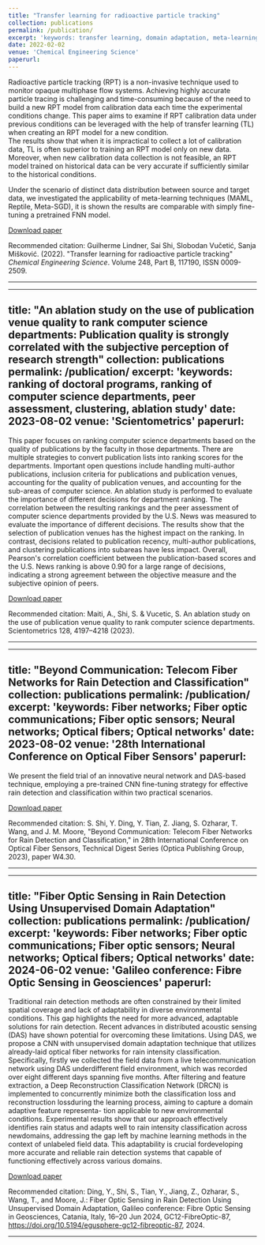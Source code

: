 ```yaml
---
title: "Transfer learning for radioactive particle tracking"
collection: publications
permalink: /publication/
excerpt: 'keywords: transfer learning, domain adaptation, meta-learning, few-shot learning'
date: 2022-02-02
venue: 'Chemical Engineering Science'
paperurl: 
---
```

Radioactive particle tracking (RPT) is a non-invasive technique used to monitor opaque multiphase flow systems. Achieving highly accurate particle tracing is challenging and time-consuming because of the need to build a new RPT model from calibration data each time the experimental conditions change. This paper aims to examine if RPT calibration data under previous conditions can be leveraged with the help of transfer learning (TL) when creating an RPT model for a new condition.  
The results show that when it is impractical to collect a lot of calibration data, TL is often superior to training an RPT model only on new data. Moreover, when new calibration data collection is not feasible, an RPT model trained on historical data can be very accurate if sufficiently similar to the historical conditions.

Under the scenario of distinct data distribution between source and target data, we investigated the applicability of meta-learning techniques (MAML, Reptile, Meta-SGD), it is shown the results are comparable with simply fine-tuning a pretrained FNN model. 

<a href="https://drive.google.com/file/d/1lul899hWwP47fghHDYFxJe6OvZcbzgXm/view?usp=sharing" target="_blank">Download paper</a>

Recommended citation: Guilherme Lindner, Sai Shi, Slobodan Vučetić, Sanja Mišković. (2022). "Transfer learning for radioactive particle tracking" <i>Chemical Engineering Science</i>. Volume 248, Part B, 117190, ISSN 0009-2509.

---

---
title: "An ablation study on the use of publication venue quality to rank computer science departments: Publication quality is strongly correlated with the subjective perception of research strength"
collection: publications
permalink: /publication/
excerpt: 'keywords: ranking of doctoral programs, ranking of computer science departments, peer assessment, clustering, ablation study'
date: 2023-08-02
venue: 'Scientometrics'
paperurl: 
---
This paper focuses on ranking computer science departments based on the quality of publications by the faculty in those departments. There are multiple strategies to convert publication lists into ranking scores for the departments. Important open questions include handling multi-author publications, inclusion criteria for publications and publication venues, accounting for the quality of publication venues, and accounting for the sub-areas of computer science. An ablation study is performed to evaluate the importance of different decisions for department ranking. The correlation between the resulting rankings and the peer assessment of computer science departments provided by the U.S. News was measured to evaluate the importance of different decisions. The results show that the selection of publication venues has the highest impact on the ranking. In contrast, decisions related to publication recency, multi-author publications, and clustering publications into subareas have less impact. Overall, Pearson's correlation coefficient between the publication-based scores and the U.S. News ranking is above 0.90 for a large range of decisions, indicating a strong agreement between the objective measure and the subjective opinion of peers.  

<a href="https://link.springer.com/article/10.1007/s11192-023-04733-2" target="_blank">Download paper</a>

Recommended citation: Maiti, A., Shi, S. & Vucetic, S. An ablation study on the use of publication venue quality to rank computer science departments. Scientometrics 128, 4197–4218 (2023).

---

---
title: "Beyond Communication: Telecom Fiber Networks for Rain Detection and Classification"
collection: publications
permalink: /publication/
excerpt: 'keywords: Fiber networks; Fiber optic communications; Fiber optic sensors; Neural networks; Optical fibers; Optical networks'
date: 2023-08-02
venue: '28th International Conference on Optical Fiber Sensors'
paperurl: 
---
We present the field trial of an innovative neural network and DAS-based technique, employing a pre-trained CNN fine-tuning strategy for effective rain detection and classification within two practical scenarios.

<a href="https://opg.optica.org/abstract.cfm?URI=OFS-2023-W4.30" target="_blank">Download paper</a>

Recommended citation: S. Shi, Y. Ding, Y. Tian, Z. Jiang, S. Ozharar, T. Wang, and J. M. Moore, "Beyond Communication: Telecom Fiber Networks for Rain Detection and Classification," in 28th International Conference on Optical Fiber Sensors, Technical Digest Series (Optica Publishing Group, 2023), paper W4.30.

---

---
title: "Fiber Optic Sensing in Rain Detection Using Unsupervised Domain Adaptation"
collection: publications
permalink: /publication/
excerpt: 'keywords: Fiber networks; Fiber optic communications; Fiber optic sensors; Neural networks; Optical fibers; Optical networks'
date: 2024-06-02
venue: 'Galileo conference: Fibre Optic Sensing in Geosciences'
paperurl: 
---
Traditional rain detection methods are often constrained by their limited spatial coverage and lack of adaptability in diverse environmental conditions. This gap highlights the need for more advanced, adaptable solutions for rain detection. Recent advances in distributed acoustic sensing (DAS) have shown potential for overcoming these limitations. Using DAS, we propose a CNN with unsupervised domain adaptation technique that utilizes already-laid optical fiber networks for rain intensity classification. Specifically, firstly we collected the field data from a live telecommunication network using DAS underdifferent field environment, which was recorded over eight different days spanning five months. After filtering and feature extraction, a Deep Reconstruction Classification Network (DRCN) is implemented to concurrently minimize both the classification loss and reconstruction lossduring the learning process, aiming to capture a domain adaptive feature representa- tion applicable to new environmental conditions. Experimental results show that our approach effectively identifies rain status and adapts well to rain intensity classification across newdomains, addressing the gap left by machine learning methods in the context of unlabeled field data. This adaptability is crucial fordeveloping more accurate and reliable rain detection systems that capable of functioning effectively across various domains.

<a href="https://doi.org/10.5194/egusphere-gc12-fibreoptic-87" target="_blank">Download paper</a>

Recommended citation: Ding, Y., Shi, S., Tian, Y., Jiang, Z., Ozharar, S., Wang, T., and Moore, J.: Fiber Optic Sensing in Rain Detection Using Unsupervised Domain Adaptation, Galileo conference: Fibre Optic Sensing in Geosciences, Catania, Italy, 16–20 Jun 2024, GC12-FibreOptic-87, https://doi.org/10.5194/egusphere-gc12-fibreoptic-87, 2024.

---

